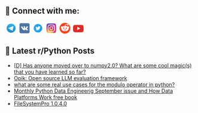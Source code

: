 ## 🔎 Connect with me:
[<img src="https://github.com/bullbesh/bullbesh/blob/main/images/Telegram.png" width="32" height="32" />](https://t.me/bullbesh)
[<img src="https://github.com/bullbesh/bullbesh/blob/main/images/VK.png" width="32" height="32" />](https://vk.com/bullbesh)
[<img src="https://github.com/bullbesh/bullbesh/blob/main/images/Twitter.png" width="32" height="32" />](https://twitter.com/bullbesh1)
[<img src="https://github.com/bullbesh/bullbesh/blob/main/images/Instagram.png" width="32" height="32" />](https://www.instagram.com/bullbesh)
[<img src="https://github.com/bullbesh/bullbesh/blob/main/images/Reddit.png" width="32" height="32" />](https://www.reddit.com/user/bullbesh)
[<img src="https://github.com/bullbesh/bullbesh/blob/main/images/YouTube.png" width="32" height="32" />](https://www.youtube.com/channel/UCtfjRs6uzgq5mfm8S06WTcg)

## 📕 Latest r/Python Posts
<!-- BLOG-POST-LIST:START -->
- [[D] Has anyone moved over to numpy2.0? What are some cool magic&lpar;s&rpar; that you have learned so far?](https://www.reddit.com/r/Python/comments/1fq35j1/d_has_anyone_moved_over_to_numpy20_what_are_some/)
- [Opik: Open source LLM evaluation framework](https://www.reddit.com/r/Python/comments/1fq33rw/opik_open_source_llm_evaluation_framework/)
- [what are some real use cases for the modulo operator in python?](https://www.reddit.com/r/Python/comments/1fq2ywi/what_are_some_real_use_cases_for_the_modulo/)
- [Monthly Python Data Engineerig September issue and How Data Platforms Work free book](https://www.reddit.com/r/Python/comments/1fq0qoc/monthly_python_data_engineerig_september_issue/)
- [FileSystemPro 1.0.4.0](https://www.reddit.com/r/Python/comments/1fpy0hm/filesystempro_1040/)
<!-- BLOG-POST-LIST:END -->
